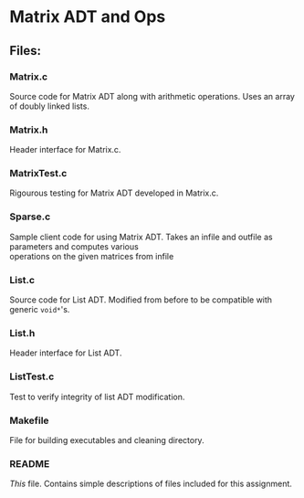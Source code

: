 # Matrix ADT and Ops

## Files:

### Matrix.c

Source code for Matrix ADT along with arithmetic operations. Uses an array of doubly linked lists.

### Matrix.h

Header interface for Matrix.c.

### MatrixTest.c

Rigourous testing for Matrix ADT developed in Matrix.c.

### Sparse.c

Sample client code for using Matrix ADT. Takes an infile and outfile as parameters and computes various  
operations on the given matrices from infile 
  

### List.c

Source code for List ADT. Modified from before to be compatible with generic `void*`'s. 

### List.h

Header interface for List ADT.

### ListTest.c

Test to verify integrity of list ADT modification.

### Makefile

File for building executables and cleaning directory.

### README

*This* file. Contains simple descriptions of files included for this assignment.
